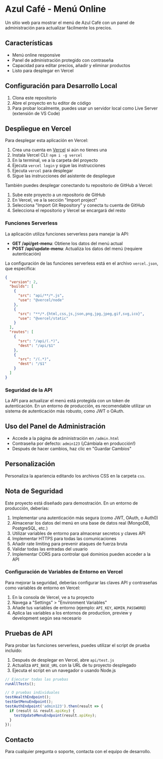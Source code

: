 # Azul Café - Menú Online

Un sitio web para mostrar el menú de Azul Café con un panel de administración para actualizar fácilmente los precios.

## Características

- Menú online responsive
- Panel de administración protegido con contraseña
- Capacidad para editar precios, añadir y eliminar productos
- Listo para desplegar en Vercel

## Configuración para Desarrollo Local

1. Clona este repositorio
2. Abre el proyecto en tu editor de código
3. Para probar localmente, puedes usar un servidor local como Live Server (extensión de VS Code)

## Despliegue en Vercel

Para desplegar esta aplicación en Vercel:

1. Crea una cuenta en [Vercel](https://vercel.com) si aún no tienes una
2. Instala Vercel CLI: `npm i -g vercel`
3. En la terminal, ve a la carpeta del proyecto
4. Ejecuta `vercel login` y sigue las instrucciones
5. Ejecuta `vercel` para desplegar
6. Sigue las instrucciones del asistente de despliegue

También puedes desplegar conectando tu repositorio de GitHub a Vercel:

1. Sube este proyecto a un repositorio de GitHub
2. En Vercel, ve a la sección "Import project"
3. Selecciona "Import Git Repository" y conecta tu cuenta de GitHub
4. Selecciona el repositorio y Vercel se encargará del resto

### Funciones Serverless

La aplicación utiliza funciones serverless para manejar la API:

- **GET /api/get-menu**: Obtiene los datos del menú actual
- **POST /api/update-menu**: Actualiza los datos del menú (requiere autenticación)

La configuración de las funciones serverless está en el archivo `vercel.json`, que especifica:

```json
{
  "version": 2,
  "builds": [
    {
      "src": "api/**/*.js",
      "use": "@vercel/node"
    },
    {
      "src": "**/*.{html,css,js,json,png,jpg,jpeg,gif,svg,ico}",
      "use": "@vercel/static"
    }
  ],
  "routes": [
    {
      "src": "/api/(.*)",
      "dest": "/api/$1"
    },
    {
      "src": "/(.*)",
      "dest": "/$1"
    }
  ]
}
```

### Seguridad de la API

La API para actualizar el menú está protegida con un token de autenticación. En un entorno de producción, es recomendable utilizar un sistema de autenticación más robusto, como JWT o OAuth.

## Uso del Panel de Administración

- Accede a la página de administración en `/admin.html`
- Contraseña por defecto: `admin123` (¡Cámbiala en producción!)
- Después de hacer cambios, haz clic en "Guardar Cambios"

## Personalización

Personaliza la apariencia editando los archivos CSS en la carpeta `css`.

## Nota de Seguridad

Este proyecto está diseñado para demostración. En un entorno de producción, deberías:

1. Implementar una autenticación más segura (como JWT, OAuth, o Auth0)
2. Almacenar los datos del menú en una base de datos real (MongoDB, PostgreSQL, etc.)
3. Utilizar variables de entorno para almacenar secretos y claves API
4. Implementar HTTPS para todas las comunicaciones
5. Añadir rate limiting para prevenir ataques de fuerza bruta
6. Validar todas las entradas del usuario
7. Implementar CORS para controlar qué dominios pueden acceder a la API

### Configuración de Variables de Entorno en Vercel

Para mejorar la seguridad, deberías configurar las claves API y contraseñas como variables de entorno en Vercel:

1. En la consola de Vercel, ve a tu proyecto
2. Navega a "Settings" > "Environment Variables"
3. Añade tus variables de entorno (ejemplo: `API_KEY`, `ADMIN_PASSWORD`)
4. Aplica las variables a los entornos de production, preview y development según sea necesario

## Pruebas de API

Para probar las funciones serverless, puedes utilizar el script de prueba incluido:

1. Después de desplegar en Vercel, abre `api/test.js`
2. Actualiza `API_BASE_URL` con la URL de tu proyecto desplegado
3. Ejecuta el script en un navegador o usando Node.js

```javascript
// Ejecutar todas las pruebas
runAllTests();

// O pruebas individuales
testHealthEndpoint();
testGetMenuEndpoint();
testAuthEndpoint('admin123').then(result => {
  if (result && result.apiKey) {
    testUpdateMenuEndpoint(result.apiKey);
  }
});
```

## Contacto

Para cualquier pregunta o soporte, contacta con el equipo de desarrollo.
